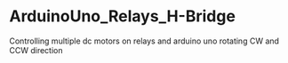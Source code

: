 # ArduinoUno_Relays_H-Bridge
Controlling multiple dc motors on relays and arduino uno rotating CW and CCW direction
